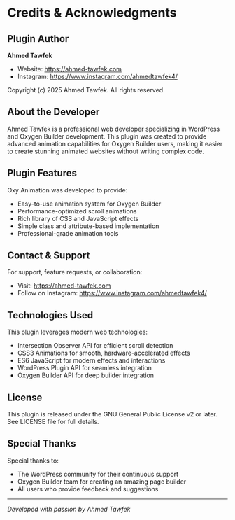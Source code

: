 # Credits & Acknowledgments

## Plugin Author

**Ahmed Tawfek**
- Website: https://ahmed-tawfek.com
- Instagram: https://www.instagram.com/ahmedtawfek4/

Copyright (c) 2025 Ahmed Tawfek. All rights reserved.

## About the Developer

Ahmed Tawfek is a professional web developer specializing in WordPress and Oxygen Builder development. This plugin was created to provide advanced animation capabilities for Oxygen Builder users, making it easier to create stunning animated websites without writing complex code.

## Plugin Features

Oxy Animation was developed to provide:
- Easy-to-use animation system for Oxygen Builder
- Performance-optimized scroll animations
- Rich library of CSS and JavaScript effects
- Simple class and attribute-based implementation
- Professional-grade animation tools

## Contact & Support

For support, feature requests, or collaboration:
- Visit: https://ahmed-tawfek.com
- Follow on Instagram: https://www.instagram.com/ahmedtawfek4/

## Technologies Used

This plugin leverages modern web technologies:
- Intersection Observer API for efficient scroll detection
- CSS3 Animations for smooth, hardware-accelerated effects
- ES6 JavaScript for modern effects and interactions
- WordPress Plugin API for seamless integration
- Oxygen Builder API for deep builder integration

## License

This plugin is released under the GNU General Public License v2 or later.
See LICENSE file for full details.

## Special Thanks

Special thanks to:
- The WordPress community for their continuous support
- Oxygen Builder team for creating an amazing page builder
- All users who provide feedback and suggestions

---

*Developed with passion by Ahmed Tawfek*